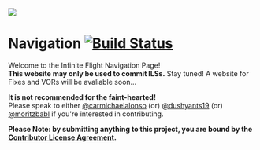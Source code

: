 <img src="https://raw.githubusercontent.com/InfiniteFlightAirportEditing/Airports/master/ifae-banner.png" />

# Navigation  [![Build Status](https://travis-ci.org/InfiniteFlightAirportEditing/Navigation.svg?branch=master)](https://travis-ci.org/InfiniteFlightAirportEditing/Navigation)

Welcome to the Infinite Flight Navigation Page! <br>**This website may only be used to commit ILSs.** Stay tuned! A website for Fixes and VORs will be avaliable soon...

**It is not recommended for the faint-hearted!**<br>
Please speak to either [@carmichaelalonso](https://github.com/carmichaelalonso) (or) [@dushyants19](https://github.com/dushyants19) (or) [@moritzbabl](https://github.com/moritzbabl) if you're interested in contributing.

<strong>Please Note: by submitting anything to this project, you are bound by the <a href="https://github.com/InfiniteFlightAirportEditing/Airports/blob/master/CONTRIBUTOR%20LICENSE">Contributor License Agreement</a>.</strong>
